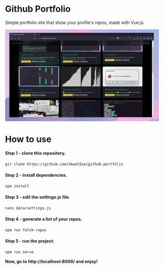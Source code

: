 # Github Portfolio

Simple portfolio site that show your profile's repos, made with Vue.js.

![](assets/preview.png)

# How to use

#### Step 1 - clone this repository.

```bash
git clone https://github.com/SkwalExe/github-portfolio
```

#### Step 2 - install dependencies.

```bash
npm install
```

#### Step 3 - edit the settings.js file.

```bash
nano data/settings.js
```

#### Step 4 - generate a list of your repos.

```bash
npm run fetch-repos
```

#### Step 5 - run the project.

```bash
npm run serve
```

**Now, go to http://localhost:8008/ and enjoy!**
